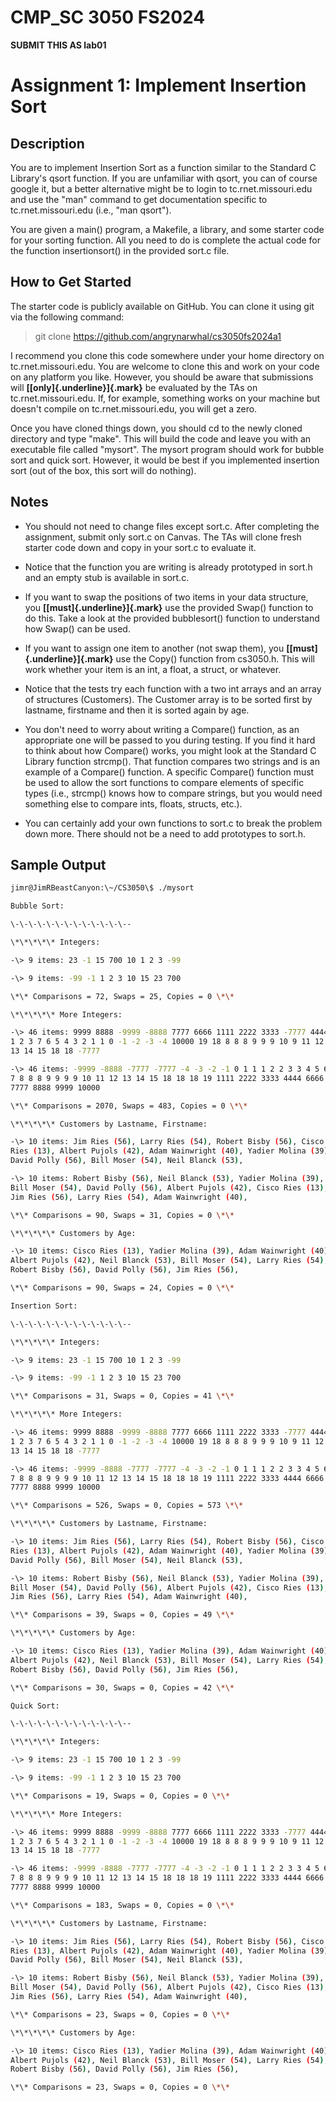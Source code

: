 # CMP_SC 3050 FS2024
****SUBMIT THIS AS lab01****
# Assignment 1: Implement Insertion Sort

## Description

You are to implement Insertion Sort as a function similar to the
Standard C Library's qsort function. If you are unfamiliar with qsort,
you can of course google it, but a better alternative might be to login
to tc.rnet.missouri.edu and use the "man" command to get documentation
specific to tc.rnet.missouri.edu (i.e., "man qsort").

You are given a main() program, a Makefile, a library, and some starter
code for your sorting function. All you need to do is complete the
actual code for the function insertionsort() in the provided sort.c
file.

## How to Get Started

The starter code is publicly available on GitHub. You can clone it using
git via the following command:

> git clone <https://github.com/angrynarwhal/cs3050fs2024a1>

I recommend you clone this code somewhere under your home directory on
tc.rnet.missouri.edu. You are welcome to clone this and work on your
code on any platform you like. However, you should be aware that
submissions will **[[only]{.underline}]{.mark}** be evaluated by the TAs
on tc.rnet.missouri.edu. If, for example, something works on your
machine but doesn't compile on tc.rnet.missouri.edu, you will get a
zero.

Once you have cloned things down, you should cd to the newly cloned
directory and type "make". This will build the code and leave you with
an executable file called "mysort". The mysort program should work for
bubble sort and quick sort. However, it would be best if you implemented
insertion sort (out of the box, this sort will do nothing).

## Notes

-   You should not need to change files except sort.c. After completing
    the assignment, submit only sort.c on Canvas. The TAs will clone
    fresh starter code down and copy in your sort.c to evaluate it.

-   Notice that the function you are writing is already prototyped in
    sort.h and an empty stub is available in sort.c.

-   If you want to swap the positions of two items in your data
    structure, you **[[must]{.underline}]{.mark}** use the provided
    Swap() function to do this. Take a look at the provided bubblesort()
    function to understand how Swap() can be used.

-   If you want to assign one item to another (not swap them), you
    **[[must]{.underline}]{.mark}** use the Copy() function from
    cs3050.h. This will work whether your item is an int, a float, a
    struct, or whatever.

-   Notice that the tests try each function with a two int arrays and an
    array of structures (Customers). The Customer array is to be sorted
    first by lastname, firstname and then it is sorted again by age.

-   You don't need to worry about writing a Compare() function, as an
    appropriate one will be passed to you during testing. If you find it
    hard to think about how Compare() works, you might look at the
    Standard C Library function strcmp(). That function compares two
    strings and is an example of a Compare() function. A specific
    Compare() function must be used to allow the sort functions to
    compare elements of specific types (i.e., strcmp() knows how to
    compare strings, but you would need something else to compare ints,
    floats, structs, etc.).

-   You can certainly add your own functions to sort.c to break the
    problem down more. There should not be a need to add prototypes to
    sort.h.

## Sample Output
```bash
jimr@JimRBeastCanyon:\~/CS3050\$ ./mysort

Bubble Sort:

\-\-\-\-\-\-\-\-\-\-\-\-\--

\*\*\*\*\* Integers:

-\> 9 items: 23 -1 15 700 10 1 2 3 -99

-\> 9 items: -99 -1 1 2 3 10 15 23 700

\*\* Comparisons = 72, Swaps = 25, Copies = 0 \*\*

\*\*\*\*\* More Integers:

-\> 46 items: 9999 8888 -9999 -8888 7777 6666 1111 2222 3333 -7777 4444
1 2 3 7 6 5 4 3 2 1 1 0 -1 -2 -3 -4 10000 19 18 8 8 8 9 9 9 10 9 11 12
13 14 15 18 18 -7777

-\> 46 items: -9999 -8888 -7777 -7777 -4 -3 -2 -1 0 1 1 1 2 2 3 3 4 5 6
7 8 8 8 9 9 9 9 10 11 12 13 14 15 18 18 18 19 1111 2222 3333 4444 6666
7777 8888 9999 10000

\*\* Comparisons = 2070, Swaps = 483, Copies = 0 \*\*

\*\*\*\*\* Customers by Lastname, Firstname:

-\> 10 items: Jim Ries (56), Larry Ries (54), Robert Bisby (56), Cisco
Ries (13), Albert Pujols (42), Adam Wainwright (40), Yadier Molina (39),
David Polly (56), Bill Moser (54), Neil Blanck (53),

-\> 10 items: Robert Bisby (56), Neil Blanck (53), Yadier Molina (39),
Bill Moser (54), David Polly (56), Albert Pujols (42), Cisco Ries (13),
Jim Ries (56), Larry Ries (54), Adam Wainwright (40),

\*\* Comparisons = 90, Swaps = 31, Copies = 0 \*\*

\*\*\*\*\* Customers by Age:

-\> 10 items: Cisco Ries (13), Yadier Molina (39), Adam Wainwright (40),
Albert Pujols (42), Neil Blanck (53), Bill Moser (54), Larry Ries (54),
Robert Bisby (56), David Polly (56), Jim Ries (56),

\*\* Comparisons = 90, Swaps = 24, Copies = 0 \*\*

Insertion Sort:

\-\-\-\-\-\-\-\-\-\-\-\-\--

\*\*\*\*\* Integers:

-\> 9 items: 23 -1 15 700 10 1 2 3 -99

-\> 9 items: -99 -1 1 2 3 10 15 23 700

\*\* Comparisons = 31, Swaps = 0, Copies = 41 \*\*

\*\*\*\*\* More Integers:

-\> 46 items: 9999 8888 -9999 -8888 7777 6666 1111 2222 3333 -7777 4444
1 2 3 7 6 5 4 3 2 1 1 0 -1 -2 -3 -4 10000 19 18 8 8 8 9 9 9 10 9 11 12
13 14 15 18 18 -7777

-\> 46 items: -9999 -8888 -7777 -7777 -4 -3 -2 -1 0 1 1 1 2 2 3 3 4 5 6
7 8 8 8 9 9 9 9 10 11 12 13 14 15 18 18 18 19 1111 2222 3333 4444 6666
7777 8888 9999 10000

\*\* Comparisons = 526, Swaps = 0, Copies = 573 \*\*

\*\*\*\*\* Customers by Lastname, Firstname:

-\> 10 items: Jim Ries (56), Larry Ries (54), Robert Bisby (56), Cisco
Ries (13), Albert Pujols (42), Adam Wainwright (40), Yadier Molina (39),
David Polly (56), Bill Moser (54), Neil Blanck (53),

-\> 10 items: Robert Bisby (56), Neil Blanck (53), Yadier Molina (39),
Bill Moser (54), David Polly (56), Albert Pujols (42), Cisco Ries (13),
Jim Ries (56), Larry Ries (54), Adam Wainwright (40),

\*\* Comparisons = 39, Swaps = 0, Copies = 49 \*\*

\*\*\*\*\* Customers by Age:

-\> 10 items: Cisco Ries (13), Yadier Molina (39), Adam Wainwright (40),
Albert Pujols (42), Neil Blanck (53), Bill Moser (54), Larry Ries (54),
Robert Bisby (56), David Polly (56), Jim Ries (56),

\*\* Comparisons = 30, Swaps = 0, Copies = 42 \*\*

Quick Sort:

\-\-\-\-\-\-\-\-\-\-\-\-\--

\*\*\*\*\* Integers:

-\> 9 items: 23 -1 15 700 10 1 2 3 -99

-\> 9 items: -99 -1 1 2 3 10 15 23 700

\*\* Comparisons = 19, Swaps = 0, Copies = 0 \*\*

\*\*\*\*\* More Integers:

-\> 46 items: 9999 8888 -9999 -8888 7777 6666 1111 2222 3333 -7777 4444
1 2 3 7 6 5 4 3 2 1 1 0 -1 -2 -3 -4 10000 19 18 8 8 8 9 9 9 10 9 11 12
13 14 15 18 18 -7777

-\> 46 items: -9999 -8888 -7777 -7777 -4 -3 -2 -1 0 1 1 1 2 2 3 3 4 5 6
7 8 8 8 9 9 9 9 10 11 12 13 14 15 18 18 18 19 1111 2222 3333 4444 6666
7777 8888 9999 10000

\*\* Comparisons = 183, Swaps = 0, Copies = 0 \*\*

\*\*\*\*\* Customers by Lastname, Firstname:

-\> 10 items: Jim Ries (56), Larry Ries (54), Robert Bisby (56), Cisco
Ries (13), Albert Pujols (42), Adam Wainwright (40), Yadier Molina (39),
David Polly (56), Bill Moser (54), Neil Blanck (53),

-\> 10 items: Robert Bisby (56), Neil Blanck (53), Yadier Molina (39),
Bill Moser (54), David Polly (56), Albert Pujols (42), Cisco Ries (13),
Jim Ries (56), Larry Ries (54), Adam Wainwright (40),

\*\* Comparisons = 23, Swaps = 0, Copies = 0 \*\*

\*\*\*\*\* Customers by Age:

-\> 10 items: Cisco Ries (13), Yadier Molina (39), Adam Wainwright (40),
Albert Pujols (42), Neil Blanck (53), Bill Moser (54), Larry Ries (54),
Robert Bisby (56), David Polly (56), Jim Ries (56),

\*\* Comparisons = 23, Swaps = 0, Copies = 0 \*\*
```
